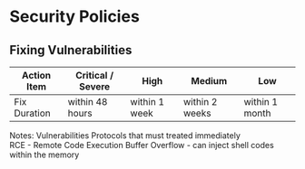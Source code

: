 # Security Policies 

## Fixing Vulnerabilities

| Action Item  | Critical / Severe | High          | Medium         | Low            |
|--------------|-------------------|---------------|----------------|----------------|
| Fix Duration | within 48 hours   | within 1 week | within 2 weeks | within 1 month |


Notes:
Vulnerabilities Protocols that must treated immediately  
RCE - Remote Code Execution
Buffer Overflow - can inject shell codes within the memory
